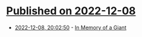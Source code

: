 # [Published on 2022-12-08](index.md)

* [2022-12-08, 20:02:50](https://lobste.rs/s/kap12y/memory_giant) - [In Memory of a Giant](https://tenderlovemaking.com/2022/12/07/in-memory-of-a-giant.html)
